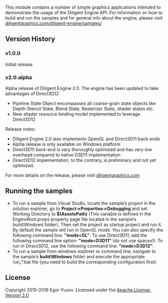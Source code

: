 This module contains a number of simple graphics applications intended to demonstrate the usage of the Diligent Engine API. For information on how to build and run the samples and for general info about the engine, please visit [diligentgraphics.com/diligent-engine/samples/](http://diligentgraphics.com/diligent-engine/samples/)

## Version History

### v1.0.0

Initial release

### v2.0.alpha

Alpha release of Diligent Engine 2.0. The engine has been updated to take advantages of Direct3D12:

* Pipeline State Object encompasses all coarse-grain state objects like Depth-Stencil State, Blend State, Rasterizer State, shader states etc.
* New shader resource binding model implemented to leverage Direct3D12

Release notes:

* Diligent Engine 2.0 also implements OpenGL and Direct3D11 back-ends
* Alpha release is only available on Windows platform
* Direct3D11 back-end is very thoroughly optimized and has very low overhead compared to native D3D11 implementation
* Direct3D12 implementation, to the contrary, is preliminary and not yet optimized.

For more details on the release, please visit [diligentgraphics.com](http://diligentgraphics.com/2016/03/17/diligent-engine-2-0-powered-by-direct3d12/)

## Running the samples

* To run a sample from Visual Studio, locate the sample’s project in the solution explorer, go to **Project->Properties->Debugging** and set Working Directory to **$(AssetsPath)** (This variable is defined in the EngineRoot.props property page file located in the sample’s build\Windows folder). Then set the project as startup project and run it. By default the sample will run in OpenGL mode. You can also specify the following command line: **"mode=GL"**. To use Direct3D11, add the following command line option: **"mode=D3D11"** (do not use spaces!). To run in Direct3D12, use the following command line: **"mode=D3D12"**.
* To run a sample from windows explorer or command line, navigate to the sample’s **build\Windows** folder and execute the appropriate run_*.bat file (you need to build the corresponding configuration first). 

## License
Copyright 2015-2016 Egor Yusov.
Licensed under the [Apache License, Version 2.0](License.txt)